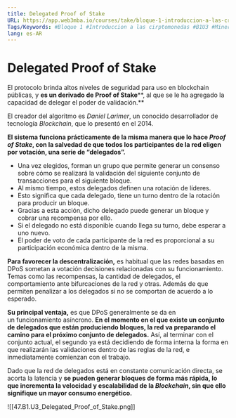 ```yaml
---
title: Delegated Proof of Stake
URL: https://app.web3mba.io/courses/take/bloque-1-introduccion-a-las-criptomonedas/texts/35679880-u3-3-1-delegated-proof-of-stake
Tags/Keywords: #Bloque 1 #Introduccion a las cirptomonedas #B1U3 #Minería de criptomonedas #Minería #criptomonedas #Delegated Proof of Stake #DPOS
lang: es-AR
---
```

# Delegated Proof of Stake
El protocolo brinda altos niveles de seguridad para uso en blockchain públicas, y **es un derivado de Proof of Stake****, al que se le ha agregado la capacidad de delegar el poder de validación.**

El creador del algoritmo es _Daniel Larimer_, un conocido desarrollador de tecnología _Blockchain_, que lo presentó en el 2014.

**El sistema funciona prácticamente de la misma manera que lo hace _Proof of Stake_, con la salvedad de que todos los participantes de la red eligen por votación, una serie de “delegados”.** 
- Una vez elegidos, forman un grupo que permite generar un consenso sobre cómo se realizará la validación del siguiente conjunto de transacciones para el siguiente bloque.
- Al mismo tiempo, estos delegados definen una rotación de líderes.
- Esto significa que cada delegado, tiene un turno dentro de la rotación para producir un bloque.
- Gracias a esta acción, dicho delegado puede generar un bloque y cobrar una recompensa por ello.
- Si el delegado no está disponible cuando llega su turno, debe esperar a uno nuevo.
- El poder de voto de cada participante de la red es proporcional a su participación económica dentro de la misma.

**Para favorecer la descentralización,** es habitual que las redes basadas en DPoS sometan a votación decisiones relacionadas con su funcionamiento. Temas como las recompensas, la cantidad de delegados, el comportamiento ante bifurcaciones de la red y otras. Además de que permiten penalizar a los delegados si no se comportan de acuerdo a lo esperado.

**Su principal ventaja,** es que DPoS generalmente se da en un funcionamiento asíncrono. **En el momento en el que existe un conjunto de delegados que están produciendo bloques, la red va preparando el camino para el próximo conjunto de delegados.** Así, al terminar con el conjunto actual, el segundo ya está decidiendo de forma interna la forma en que realizarán las validaciones dentro de las reglas de la red, e inmediatamente comienzan con el trabajo.

Dado que la red de delegados está en constante comunicación directa, se acorta la latencia y **se pueden generar bloques de forma más rápida, lo que incrementa la velocidad y escalabilidad de la _Blockchain_, sin que ello signifique un mayor consumo energético.**

![[47.B1.U3_Delegated_Proof_of_Stake.png]]